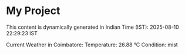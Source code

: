 # My Project

This content is dynamically generated in Indian Time (IST): 2025-08-10 22:29:23 IST


Current Weather in Coimbatore:
Temperature: 26.88 °C
Condition: mist
